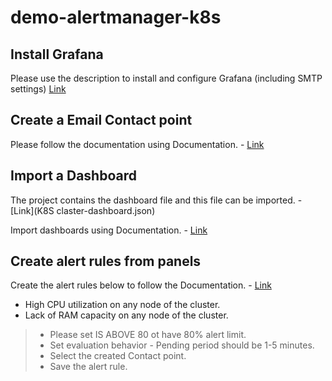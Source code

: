 # demo-alertmanager-k8s

## Install Grafana

Please use the description to install and configure Grafana (including SMTP settings) [Link](https://github.com/avorakh/demo-grafana-k8s/tree/dev-task9)

## Create a Email Contact point
Please follow the documentation using Documentation. - [Link](https://grafana.com/docs/grafana/latest/alerting/configure-notifications/manage-contact-points/integrations/configure-email/#procedure)


## Import a Dashboard

The project contains the dashboard file and this file can be imported. - [Link](K8S claster-dashboard.json)

Import dashboards using Documentation. - [Link](https://grafana.com/docs/grafana/latest/dashboards/build-dashboards/import-dashboards/)

## Create alert rules from panels

Create the alert rules below to follow the Documentation. - [Link](https://grafana.com/docs/grafana/latest/alerting/alerting-rules/link-alert-rules-to-panels/#:~:text=Create%20alert%20rules%20from%20panels&text=Navigate%20to%20a%20dashboard%20in,New%20alert%20rule.)
- High CPU utilization on any node of the cluster.
- Lack of RAM capacity on any node of the cluster.
> - Please set IS ABOVE 80 ot have 80% alert limit.  
> - Set evaluation behavior - Pending period should be 1-5 minutes.
> - Select the created Contact point.
> - Save the alert rule.